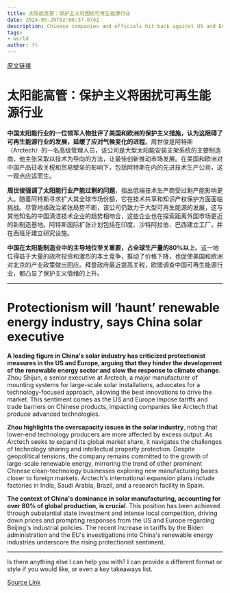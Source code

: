 ```yaml
---
title: 太阳能高管：保护主义将困扰可再生能源行业
date: 2024-05-20T02:00:37.074Z
description: Chinese companies and officials hit back against US and European trade barriers
tags: 
- world
author: ft
---
```


[原文链接](https://ft.com/content/f679755c-43d2-4270-9602-3a2f19f6e40c)

# 太阳能高管：**保护主义**将困扰可再生能源行业

**中国太阳能行业的一位领军人物批评了美国和欧洲的保护主义措施，认为这阻碍了可再生能源行业的发展，延缓了应对气候变化的进程**。周世俊是阿特斯（Arctech）的一名高级管理人员，该公司是大型太阳能安装支架系统的主要制造商，他主张采取以技术为导向的方法，让最佳创新推动市场发展。在美国和欧洲对中国产品征收关税和贸易壁垒的影响下，包括阿特斯在内的先进技术生产公司，这一观点应运而生。

**周世俊强调了太阳能行业产能过剩的问题**，指出低端技术生产商受过剩产能影响更大。随着阿特斯寻求扩大其全球市场份额，它在技术共享和知识产权保护方面面临挑战。尽管地缘政治紧张局势不断，该公司仍致力于大型可再生能源的发展，这与其他知名的中国清洁技术企业的趋势相吻合，这些企业也在探索距离外国市场更近的新制造基地。阿特斯国际扩张计划包括在印度、沙特阿拉伯、巴西建立工厂，并在西班牙建立研究设施。

**中国在太阳能制造业中的主导地位至关重要，占全球生产量的80%以上**。这一地位得益于大量的政府投资和激烈的本土竞争，推动了价格下降，也促使美国和欧洲对北京的产业政策做出回应。拜登政府最近提高关税，欧盟调查中国可再生能源行业，都凸显了保护主义情绪的上升。




---

# Protectionism will ‘haunt’ renewable energy industry, says China solar executive 

**A leading figure in China's solar industry has criticized protectionist measures in the US and Europe, arguing that they hinder the development of the renewable energy sector and slow the response to climate change**. Zhou Shijun, a senior executive at Arctech, a major manufacturer of mounting systems for large-scale solar installations, advocates for a technology-focused approach, allowing the best innovations to drive the market. This sentiment comes as the US and Europe impose tariffs and trade barriers on Chinese products, impacting companies like Arctech that produce advanced technologies. 

**Zhou highlights the overcapacity issues in the solar industry**, noting that lower-end technology producers are more affected by excess output. As Arctech seeks to expand its global market share, it navigates the challenges of technology sharing and intellectual property protection. Despite geopolitical tensions, the company remains committed to the growth of large-scale renewable energy, mirroring the trend of other prominent Chinese clean-technology businesses exploring new manufacturing bases closer to foreign markets. Arctech's international expansion plans include factories in India, Saudi Arabia, Brazil, and a research facility in Spain. 

**The context of China's dominance in solar manufacturing, accounting for over 80% of global production, is crucial**. This position has been achieved through substantial state investment and intense local competition, driving down prices and prompting responses from the US and Europe regarding Beijing's industrial policies. The recent increase in tariffs by the Biden administration and the EU's investigations into China's renewable energy industries underscore the rising protectionist sentiment. 

---

Is there anything else I can help you with? I can provide a different format or style if you would like, or even a key takeaways list.

[Source Link](https://ft.com/content/f679755c-43d2-4270-9602-3a2f19f6e40c)

